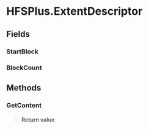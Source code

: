 ﻿


# HFSPlus.ExtentDescriptor

## Fields

### StartBlock

### BlockCount

## Methods


### GetContent

> #### Return value
> 